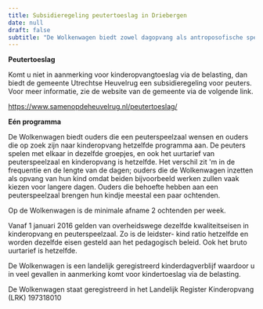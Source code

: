 ```yaml
---
title: Subsidieregeling peutertoeslag in Driebergen
date: null
draft: false
subtitle: "De Wolkenwagen biedt zowel dagopvang als antroposofische speelgroepjes.  "
---
```

**Peutertoeslag**

Komt u niet in aanmerking voor kinderopvangtoeslag via de belasting, dan biedt de gemeente Utrechtse Heuvelrug een subsidieregeling voor peuters. Voor meer informatie, zie de website van de gemeente via de volgende link.

[](https://www.heuvelrug.nl/gemeenteraad/raadsinformatiebrieven_45819/item/invoering-regeling-peutertoeslag-utrechtse-heuvelrug-2017-241017_100906.html)https://www.samenopdeheuvelrug.nl/peutertoeslag/

**​Eén programma**

De Wolkenwagen biedt ouders die een peuterspeelzaal wensen en ouders die op zoek zijn naar kinderopvang hetzelfde programma aan. De peuters spelen met elkaar in dezelfde groepjes, en ook het uurtarief van peuterspeelzaal en kinderopvang is hetzelfde. Het verschil zit 'm in de frequentie en de lengte van de dagen; ouders die de Wolkenwagen inzetten als opvang van hun kind omdat beiden bijvoorbeeld werken zullen vaak kiezen voor langere dagen. Ouders die behoefte hebben aan een peuterspeelzaal brengen hun kindje meestal een paar ochtenden.

Op de Wolkenwagen is de minimale afname 2 ochtenden per week. 

Vanaf 1 januari 2016 gelden van overheidswege dezelfde kwaliteitseisen in kinderopvang en peuterspeelzaal. Zo is de leidster- kind ratio hetzelfde en worden dezelfde eisen gesteld aan het pedagogisch beleid. Ook het bruto uurtarief is hetzelfde.

De Wolkenwagen is een landelijk geregistreerd kinderdagverblijf waardoor u in veel gevallen in aanmerking komt voor kindertoeslag via de belasting.

De Wolkenwagen staat geregistreerd in het Landelijk Register Kinderopvang (LRK) 197318010